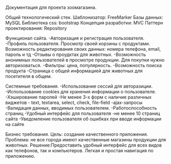 Документация для проекта зоомагазина. 

Общий технологический стек.
Шаблонизатор: FreeMarker
Базы данных: MySQL
Библиотека css: bootstrap
Концепция разработки: MVC
Паттерн проектирования: Repository

Функционал сайта.
-Авторизация и регистрация пользователя. 
-Профиль пользователя. Просмотр своей корзины с продуктами. Возможность редактирования своих данных: номера телефона, email, пароль и тд
-Отзывы о проудктах для животных.
-Возможность анонимных пользователей в просмотре продукции. Для покупки нужно авторизоваться.
-Фильтры: цена, популярность.
-Возможность поиска продукта
-Страница с общей информацией для животных для посетителя в общем.

Системные требования.
-Использование сессий для авторазиции.
-Использование cookies для хранения информации о пользователе.
-Хэширование паролей
-Не менее 3-х форм с наличие различных виджетов - text, textarea, select, check, file-field
-ajax-запросы
-Валидация данных, вводимых пользователем.
-Работоспособность страниц
-Удобный интерфейс для пользователя
-не менее 10 страниц сайта
-Уведомление пользователя об ошибках при вводе информации на сайте

Бизнес требования.
Цель: создание качественного приложения.
Проблема: не все города имеют качественные магазины продукции для животных. 
Решение:Предоставить удобный интерфейс для всех видов как телефонов, так и компьютеров. Легкая и простая навигация по приложению.